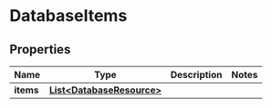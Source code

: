 

# DatabaseItems

## Properties

| Name | Type | Description | Notes |
| ------------ | ------------- | ------------- | ------------- |
| **items** | [**List&lt;DatabaseResource&gt;**](DatabaseResource.md) |  |  |


